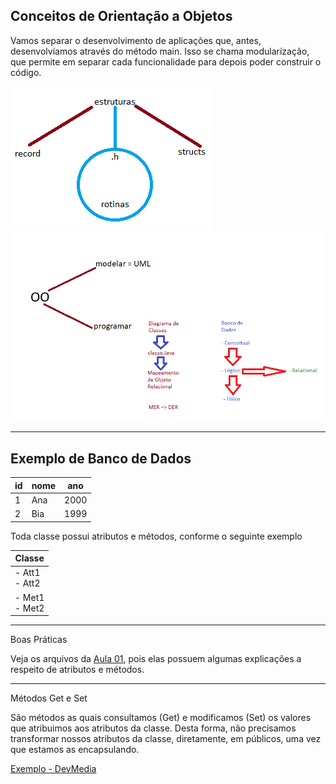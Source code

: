 ## Conceitos de Orientação a Objetos

Vamos separar o desenvolvimento de aplicações que, antes, desenvolvíamos através do método main. Isso se chama modularização, que permite em separar cada funcionalidade para depois poder construir o código.

<img src="https://github.com/clcmoliveira/Aulas-ED/blob/master/Estruturas.png?raw=true">

<img src="https://github.com/clcmoliveira/Aulas-ED/blob/master/modeloOO.png?raw=true">

---
Exemplo de Banco de Dados
---

| id 	| nome 	| ano  	| 
|----	|------	|------	|
| 1  	| Ana  	| 2000 	|
| 2  	| Bia  	| 1999 	|

Toda classe possui atributos e métodos, conforme o seguinte exemplo

| Classe           	| 
|------------------	|
| - Att1<br>- Att2 	| 
| - Met1<br>- Met2 	| 


----
Boas Práticas

Veja os arquivos da [Aula 01](https://github.com/clcmoliveira/Aulas-ED/tree/master/Aula%2001), pois elas possuem algumas explicações a respeito de atributos e métodos.

----
Métodos Get e Set

São métodos as quais consultamos (Get) e modificamos (Set) os valores que atribuimos aos atributos da classe. Desta forma, não precisamos transformar nossos atributos da classe, diretamente, em públicos, uma vez que estamos as encapsulando.

[Exemplo - DevMedia](https://www.devmedia.com.br/get-e-set-metodos-acessores-em-java/29241)
